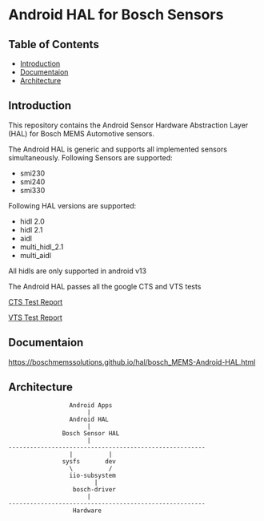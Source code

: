 # Android HAL for Bosch Sensors

## Table of Contents
 - [Introduction](#Intro)
 - [Documentaion](#doc)
 - [Architecture](#Arch)

## Introduction <a name=Intro></a>

This repository contains the Android Sensor Hardware Abstraction Layer (HAL) for Bosch MEMS Automotive sensors.

The Android HAL is generic and supports all implemented sensors simultaneously.
Following Sensors are supported:
* smi230
* smi240
* smi330

Following HAL versions are supported:
* hidl 2.0
* hidl 2.1
* aidl
* multi_hidl_2.1
* multi_aidl

All hidls are only supported in android v13

The Android HAL passes all the google CTS and VTS tests

[CTS Test Report](sensors/test/CTS/)

[VTS Test Report](sensors/test/VTS/)


## Documentaion <a name=doc></a>
https://boschmemssolutions.github.io/hal/bosch_MEMS-Android-HAL.html

## Architecture <a name=Arch></a>
```
                 Android Apps
                      |
                 Android HAL
                      |
               Bosch Sensor HAL
                      |
-------------------------------------------------------
                 |          |
               sysfs       dev
                 \          /
                 iio-subsystem
	                    |
                  bosch-driver
                      |
-------------------------------------------------------
                  Hardware
```
